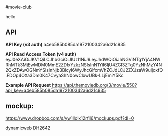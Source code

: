 #movie-club

hello

API
----

**API Key (v3 auth)**
a4eb585b085da1972100342a6d21c935


**API Read Access Token (v4 auth)**
eyJ0eXAiOiJKV1QiLCJhbGciOiJIUzI1NiJ9.eyJhdWQiOiJhNGViNTg1YjA4NWRhMTk3MjEwMDM0MmE2ZDIxYzkzNSIsInN1YiI6IjU4ZGI3ZTg0YzNhMzY4N2QxZDAwOGNmYSIsInNjb3BlcyI6WyJhcGlfcmVhZCJdLCJ2ZXJzaW9uIjoxfQ.FDOp4OXa3Dm0K47CvyaShN0owClxwUBk-LLjEmiY5Kc


**Example API Request**
https://api.themoviedb.org/3/movie/550?api_key=a4eb585b085da1972100342a6d21c935


mockup:
---------
https://www.dropbox.com/s/yw1llolx12rfll6/mockups.pdf?dl=0


dynamicweb
DH2642
